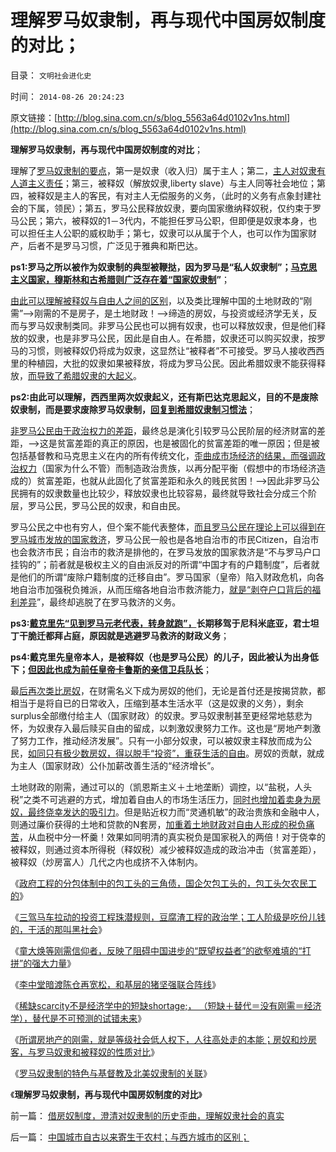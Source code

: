 # 理解罗马奴隶制，再与现代中国房奴制度的对比；

目录： `文明社会进化史` 

时间： `2014-08-26 20:24:23` 

原文链接：[http://blog.sina.com.cn/s/blog_5563a64d0102v1ns.html](http://blog.sina.com.cn/s/blog_5563a64d0102v1ns.html)

**理解罗马奴隶制，再与现代中国房奴制度的对比**；

理解了[罗马奴隶制的要点](../../../2014/8/25/罗马奴隶制的特色与基督教及北美奴隶制的关联；.md)，第一是奴隶（收入归）属于主人；第二，[主人对奴隶有人道主义责任](../../../2013/6/25/从人权通向民主，从人道主义通向最公平的共产主义.md)；第三，被释奴（解放奴隶,liberty
slave）与主人同等社会地位；第四，被释奴是主人的客民，有对主人无偿服务的义务，（此时的义务有点象封建社会的下属，领民）；第五，罗马公民释放奴隶，要向国家缴纳释奴税，仅约束于罗马公民；第六，被释奴的1－3代内，不能担任罗马公职，但即便是奴隶本身，也可以担任主人公职的威权助手；第七，奴隶可以从属于个人，也可以作为国家财产，后者不是罗马习惯，广泛见于雅典和斯巴达。

**ps1:罗马之所以被作为奴隶制的典型被鞭挞，因为罗马是“私人奴隶制”；[马克思主义国家，穆斯林和古希腊则广泛存在着“国家奴隶制](../../../2014/4/2/古拉格群岛的经济学定义是“国家奴隶制”.md)”**；

[由此可以理解被释奴与自由人之间的区别](../../../2013/3/24/罗马“奴隶社会”的史实和歪曲.md)，以及类比理解中国的土地财政的“刚需”——>刚需的不是房子，是土地财政！——>缔造的房奴，与投资或经济学无关，反而与罗马奴隶制类同。非罗马公民也可以拥有奴隶，也可以释放奴隶，但是他们释放的奴隶，也是非罗马公民，因此是自由人。在希腊，奴隶还可以购买奴隶，按罗马的习惯，则被释奴仍将成为奴隶，这显然让“被释者”不可接受。罗马人接收西西里的种植园，大批的奴隶如果被释放，将成为罗马公民。因此希腊奴隶不能获得释放，[而导致了希腊奴隶的大起义](../../../2011/7/25/罗马角斗行业和奴隶起义的模式.md)。

**ps2:由此可以理解，西西里两次奴隶起义，还有斯巴达克思起义，目的不是废除奴隶制，而是要求废除罗马奴隶制，[回复到希腊奴隶制习惯法](../../../2011/7/21/令人心酸的希腊奴隶不是历史.md)**；

[非罗马公民由于政治权力的差距](../../../2013/11/30/（公有制／依附制／奴隶制）是社会危机中的唯一适用体制.md)，最终总是演化引较罗马公民阶层的经济财富的差距，——>这是贫富差距的真正的原因，也是被固化的贫富差距的唯一原因；但是被包括基督教和马克思主义在内的所有传统文化，[歪曲成市场经济的结果，而强调政治权力](../../../2011/3/31/贫困的结果是奴隶制.md)（国家为什么不管）而制造政治贵族，以再分配平衡（假想中的市场经济造成的）贫富差距，也就从此固化了贫富差距和永久的贱民贫困！——>因此非罗马公民拥有的奴隶数量也比较少，释放奴隶也比较容易，最终就导致社会分成三个阶层，罗马公民，罗马公民的奴隶，和自由民。

罗马公民之中也有穷人，但个案不能代表整体，[而且罗马公民在理论上可以得到在罗马城市发放的国家救济](http://www.baidu.com/link?url=j9D7J1h200jswSItyE-EkLa2BjixgcPT4ndnp1Wl13bljmZDV5dbW2iGrbFHp1veYotl1K2jDxvFL980n20nAK&ie=gb2312&f=8&tn=baidu&wd=%E4%BA%BA%E7%A7%81%E6%9C%AC%E7%A7%81%20%E7%BD%97%E9%A9%AC%20%E7%A4%BE%E4%BC%9A%E4%BF%9D%E9%9A%9C&inputT=7586)，罗马公民一般也是各地自治市的市民Citizen，自治市也会救济市民；自治市的救济是排他的，在罗马发放的国家救济是“不与罗马户口挂钩的”；前者就是极权主义的自由派反对的所谓“中国才有的户籍制度”，后者就是他们的所谓“废除户籍制度的迁移自由”。罗马国家（皇帝）陷入财政危机，向各地自治市加强税负摊派，从而压缩各地自治市救济能力，[就是“剥夺户口背后的福利差异](../../../2012/2/1/剥夺户口背后的税后福利，不如剥离福利背后的政府；.md)”，最终却逃脱了在罗马救济的义务。

**ps3:[戴克里先“见到罗马元老代表，转身就跑”，](../../../2010/11/6/罗马皇帝的政治双轨制；被保护最终就是被奴役.md)长期移驾于尼科米底亚，君士坦丁干脆迁都拜占庭，原因就是逃避罗马救济的财政义务**；

**ps4:戴克里先皇帝本人，是被释奴（也是罗马公民）的儿子，因此被认为出身低下；[但因此也成为前任皇帝卡鲁斯的亲信卫兵队长](../../../2010/11/6/罗马军团变国企，皇帝上任国资委；南泥湾兵变.md)**；

最[后再次类比房奴](../../../2014/8/18/房奴和炒房客，对比罗马的奴隶和被释奴.md)，在财需名义下成为房奴的他们，无论是首付还是按揭贷款，都相当于是将自已的日常收入，压缩到基本生活水平（这是奴隶的义务），剩余surplus全部缴付给主人（国家财政）的奴隶。罗马奴隶制甚至更经常地慈悲为怀，为奴隶存入最后赎买自由的留成，以刺激奴隶努力工作。这也是“房地产刺激了努力工作，推动经济发展”。只有一小部分奴隶，可以被奴隶主释放而成为公民，[如同只有极少数房奴，得以脱手“投资”，重获生活的自由](../../../2013/4/25/成功学的“向弱者倾斜”的中国梦.md)。房奴的贡献，就成为主人（国家财政）公仆加薪改善生活的“经济增长”。

土地财政的刚需，通过可以的（凯恩斯主义＋土地垄断）调控，以“盐税，人头税”之类不可逃避的方式，增加着自由人的市场生活压力，[同时也增加着卖身为房奴，最终侥幸发达的吸引力](../../../2014/5/15/判断医改市场化程度的简单指标.md)。但是贴近权力而“灵通机敏”的政治贵族和金融中人，则通过廉价获得的土地和贷款的N套房，[加重着土地财政对自由人形成的税负痛苦](../../../2013/11/8/奴隶制定律，奴隶制与市场经济的互逆.md)，从血税中分一杯羹！效果如同明清的真实税负是国家税入的两倍！对于侥幸的被释奴，则通过资本所得税（释奴税）减少被释奴造成的政治冲击（贫富差距），被释奴（炒房富人）几代之内也成挤不入体制内。

《[政府工程的分包体制中的包工头的三角债，国企欠包工头的，包工头欠农民工的](../../../2014/4/14/政府不拉动后的“大萧条”，国企导演包工头的三角债.md)》

《[三驾马车拉动的投资工程珠潜规则，豆腐渣工程的政治学；工人阶级是吃份儿钱的，干活的那叫黑社会](../../../2014/6/7/三驾马车拉动的投资工程潜规则，豆腐渣工程的政治学.md)》

《[童大焕等刚需信仰者，反映了阻碍中国进步的“既望权益者”的欲壑难填的“打拼”的强大力量](../../../2014/7/23/童大焕攻击牛刀的刚需，仇恨土地财政五毛，是国民仇富吗？.md)》

《[李中堂暗渡陈仓再宽松，和基层的猪坚强联合阵线](http://blog.sina.com.cn/s/blog_5563a64d0102uyrp.html)》

《[稀缺scarcity不是经济学中的短缺shortage;，
（短缺＋替代＝没有刚需＝经济学），替代是不可预测的试错未来](../../../2014/8/17/“刚需”论证了马克思主义，肯定了计划经济，否定了市场的经济学；.md)》

《[所谓房地产的刚需，就是等级社会低人权下，人往高处走的本能；房奴和炒房客，与罗马奴隶和被释奴的性质对比](../../../2014/8/18/房奴和炒房客，对比罗马的奴隶和被释奴.md)》

《[罗马奴隶制的特色与基督教及北美奴隶制的关联](../../../2014/8/25/罗马奴隶制的特色与基督教及北美奴隶制的关联；.md)》

《**理解罗马奴隶制，再与现代中国房奴制度的对比**》

前一篇： [借房奴制度，澄清对奴隶制的历史歪曲，理解奴隶社会的真实](../../../2014/9/5/借房奴制度，澄清对奴隶制的历史歪曲，理解奴隶社会的真实.md)

后一篇： [中国城市自古以来寄生于农村；与西方城市的区别；](../../../2014/6/29/中国城市自古以来寄生于农村；与西方城市的区别；.md)

